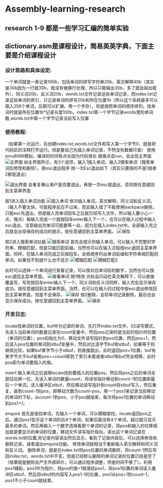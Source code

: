 # Assembly-learning-research

## research 1-9 都是一些学习汇编的简单实验

## dictionary.asm是课程设计，简易英英字典，下面主要是介绍课程设计

### 设计思路和具体设定:
一个单词就是一条记录100b，包括单词的拼写字符串20b，英文解释40b（其实是30b因为一行就30b，我没有做换行处理，所以只能输出30b，多了就会超出框外），同义词20b，反义词20b，words.txt文件记录这些单词记录，而index.txt记录这些单词的索引，只记录单词的拼写20b和所在位置1b（所以这个系统最多可以插入256个单词，后期可以扩展，用一个字存），但是按照单词的顺序排列。找单词时就是所在位置1b*记录长度100b。index.txt第一个字节记录words里的单词数,words.txt中第一个字节记录当前写入位置

### 使用教程:

（如果第一次运行，先创建index.txt,words.txt文件和写入第一个字节0，就是把代码区的注释打开运行。但是要自己先插入单词记录，不然没有数据可查）
使用emu8086模拟，编译的时间有点长因为代码很长
直接点击run，会出现主界面
![主界面](assets/img/主界面.png "主界面")
如主界面所示，有3个选项，输入1插入单词，输入2搜索单词（搜索单词后修改和删除），按esc退出程序
按一次Esc退出如下（其实只要按的不是1或者2都是退出） 

![退出界面](assets/img/退出界面.png "退出界面")
会重复确认用户是否要退出，再按一次esc就退出，否则按任意键回到主菜单界面

按1进入插入单词功能
![插入单词](assets/img/插入单词.png "插入单词")
依次输入单词，英文解释，同义词和反义词，（输入不要太快，可能程序反应不过来，而且输入错了不能使用backpace删除，只能esc先退出，但是输入完单词回车之后就已经写入文件，所以输入要小心一点，慢点）每输入完成一个就按回车enter输入下一个，也可以在输入过程中输入esc退出，注意输出完单词可能要等一会，因为在插入index.txt中。全部输入完之后就会出现保存的成功的提示，按任意键回到主菜单界面。
![保存](assets/img/保存.png "保存")

按2进入搜索单词功能
![搜索单词](assets/img/搜索单词.png "搜索单词")
首先会提示你输入单词，可以输入不完整的字符串，模糊匹配，但是只能匹配前缀。当然也可以在输入过程按esc退回主菜单界面。同样，在输入单词完成之后按回车，会依顺序列出单词前缀和字符串相匹配的单词。如果找不到就什么也不显示
![模糊匹配](assets/img/模糊匹配.png "模糊匹配")
![模糊匹配2](assets/img/模糊匹配2.png "模糊匹配2")

此时可以选择一个单词进行查看记录，可以按对应单词前的数字，当然也可以按esc退回主菜单界面。
![查看单词](assets/img/查看单词.png "查看单词")
按1修改
光标会闪动在英文解释下，可以直接覆盖写，写完按回车enter输入下一个，同义词和反义词同样，输入完会显示保存成功，按任意键回到主菜单界面。当然，也可以在输入的过程中按esc退出修改回到主菜单界面，但是不会保存。
![保存](assets/img/保存.png "保存")
按2删除，会将单词记录删除，最后也会显示保存成功，按任意键回到主菜单界面。
![保存](assets/img/保存.png "保存")


### 开发日志:

locate找单词的位置，buf中为记录的单词，先打开index.txt文件，02读写模式，先读入当前单词的数量记录在count变量中，然后pos记录的是当前的指针的位置（单词的位置），pos初始化为0，移动文件读写指针到pos位置，然后pos+1，然后读入pos位置的单词到stbuf变量中，然后对比逐字节buf和stbuf，如果等于则继续比较，如果buf某字节小于stbuf，则直接跳出，此时返回pos+1位置，buf有某字节大于buf或者pos==count即到了索引末尾或者stbuf和buf完全相等，此时pos即为单词要插入的值。

insert 输入单词之后调用locate找到要插入的位置pos，然后将pos之后的单词全部往后移一位，先读入单词的数量count，将读写指针移动到count-1的位置即最后一个单词，读入缓冲区stbuf，然后移动读写指针到count将stbuf写入，然后重复，直到count-1到pos，即移动次数为count-pos，用一个pos1来记录当前移动的单词的下标，从count-1到pos，小于pos就结束，每次将pos1位置的单词移动到pos1+1。

enquire 首先是查找单词，先输入一个单词，可以模糊查找，locate返回pos之后，通过pos1显示这个单词的后4个单词，如果后面没有4个单词，超过就只显示最多的单词，然后再输入一个数字选择看那个单词的记录，将pos和输入的位移相加就是要显示的单词的位置，移动文件读写指针指向，读出这个单词记录在words.txt的位置,将记录内容读出然后显示，看到了记录内容后，可以选择修改和删除记录，或者退出enquire功能。
修改单词就相当于重新输入英文解释和同义词和反义词。
删除单词，就是在index.txt将pos位置的单词删除，将count-1然后写回index.txt，words.txt中不变，但是已经默认删除的单词记录的位置已经是空了（结果就是删除会产生外部碎片，可以通过程序调整，但是时间不够了）。利用pos1辅助，pos1作为指针，将pos的值+1赋值给pos1，将pos1位置的单词读入缓冲区stbuf，然后将stbuf的内容写入pos1-1的位置，pos1从pos+1到count-1，pos1不小于count就结束。